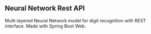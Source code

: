 ## Neural Network Rest API

Multi-layered Neural Network model for digit recognition with REST interface. Made with Spring Boot Web.